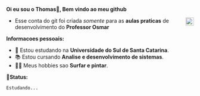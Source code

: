**Oi eu sou o Thomas👋, Bem vindo ao meu github**

<a href="https://www.linkedin.com/in/thomas-pessoa-tech/">
  <img align="right" alt="Linkedin" width="22px" src="https://cdn.jsdelivr.net/gh/devicons/devicon/icons/linkedin/linkedin-original.svg" />
</a>

- Esse conta do git foi criada *somente* para as **aulas praticas** de desenvolvimento do **Professor Osmar**



**Informacoes pessoais:**

- 🏫 Estou estudando na **Universidade do Sul de Santa Catarina**.
- 📚 Estou cursando **Analise e desenvolvimento de sistemas**.
- 🏄‍♂️ Meus hobbies sao **Surfar e pintar**.



🗽**Status:**
<!--START_SECTION:waka-->

```text
Estudando...
```

<!--END_SECTION:waka-->

